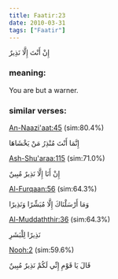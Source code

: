 ```yaml
---
title: Faatir:23
date: 2010-03-31
tags: ["Faatir"]
---
```

إِنْ أَنْتَ إِلَّا نَذِيرٌ
### meaning: 
You are but a warner.
### similar verses: 

[An-Naazi'aat:45](/79/45) (sim:80.4%)

إِنَّمَا أَنْتَ مُنْذِرُ مَنْ يَخْشَاهَا

[Ash-Shu'araa:115](/26/115) (sim:71.0%)

إِنْ أَنَا إِلَّا نَذِيرٌ مُبِينٌ

[Al-Furqaan:56](/25/56) (sim:64.3%)

وَمَا أَرْسَلْنَاكَ إِلَّا مُبَشِّرًا وَنَذِيرًا

[Al-Muddaththir:36](/74/36) (sim:64.3%)

نَذِيرًا لِلْبَشَرِ

[Nooh:2](/71/2) (sim:59.6%)

قَالَ يَا قَوْمِ إِنِّي لَكُمْ نَذِيرٌ مُبِينٌ
